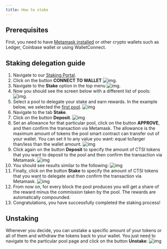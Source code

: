 ```yaml
---
title: How to stake
---
```


## Prerequisites

First, you need to have [Metamask installed](https://metamask.io/download/) or other crypto wallets such as Ledger, Coinbase wallet or using WalletConnect.

## Staking delegation guide

1. Navigate to our [Staking Portal](https://explorer.cartesi.io/).
2. Click on the button **CONNECT TO WALLET** ![img](./connectwallet.png).
3. Navigate to the **Stake** option in the top menu ![img](./stakebutton.png).
4. Now you should see the screen below with a different list of pools: ![img](./poolList.png).
5. Select a pool to delegate your stake and earn rewards. In the example below, we selected the [first pool](https://explorer.cartesi.io/stake/0x5149f711ff8e4b36bba09685ec5f9ad32edce3bf). ![img](./selectpool.png)
6. Navigate to the tab **Stake**.
7. Click on the button **Deposit**. ![img](./allowance.png)
8. Set an allowance for that particular pool, click on the button **APPROVE**, and then confirm the transaction via Metamask. The allowance is the maximum amount of tokens the pool smart contract can transfer out of your wallet. You can set it to any value you want: equal to/larger than/less than the wallet amount. ![img](allowanceamount.png)
9. Click again on the button **Deposit** to specify the amount of CTSI tokens that you want to deposit to the pool and then confirm the transaction via Metamask. ![img](./selectamount.png)
10. You should see results similar to the following: ![img](depositResults.png)
11. Finally, click on the button **Stake** to specify the amount of CTSI tokens that you want to delegate and then confirm the transaction via Metamask. ![img](stakeAmount.png)
10. From now on, for every block the pool produces you will get a share of the reward minus the commission taken by the pool. The rewards are automatically compounded.
11. Congratulations, you have successfully completed the staking process!


## Unstaking

Whenever you decide, you can unstake a specific amount of your tokens or all of them and withdraw the tokens back to your wallet. You just need to navigate to the particular pool page and click on the button **Unstake**:
![img](stakeAmount.png)
